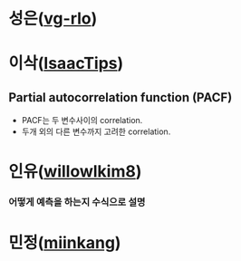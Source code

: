# 성은([vg-rlo](https://github.com/vg-rlo))
# 이삭([IsaacTips](https://github.com/IsaacTips))

## Partial autocorrelation function (PACF)
* PACF는 두 변수사이의 correlation.
* 두개 외의 다른 변수까지 고려한 correlation.

# 인유([willowlkim8](https://github.com/willowkim8))

### 어떻게 예측을 하는지 수식으로 설명

# 민정([miinkang](https://github.com/miinkang))
